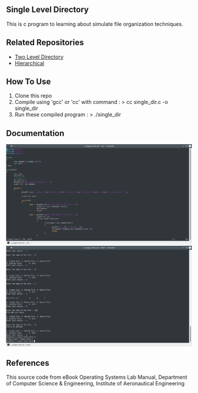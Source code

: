 Single Level Directory
-----------------------

This is c program to learning about simulate file organization techniques.


## Related Repositories
* [Two Level Directory](https://github.com/ibnuhalimm/c-two-level-dir "Two Level Directory")
* [Hierarchical](https://github.com/ibnuhalimm/c-hierarchical-dir "Hierarchical Directory")


## How To Use
1. Clone this repo
2. Compile using 'gcc' or 'cc' with command : > cc single_dir.c -o single_dir
3. Run these compiled program : > ./single_dir

## Documentation
![alt text](https://github.com/ibnuhalimm/c-single-level-dir/blob/master/docs/img_001.png?raw=true "Source Code")
![alt text](https://github.com/ibnuhalimm/c-single-level-dir/blob/master/docs/img_002.png?raw=true "Running Programs")


## References
This source code from eBook Operating Systems Lab Manual, Department of Computer Science & Engineering, Institute of Aeronautical Engineering
